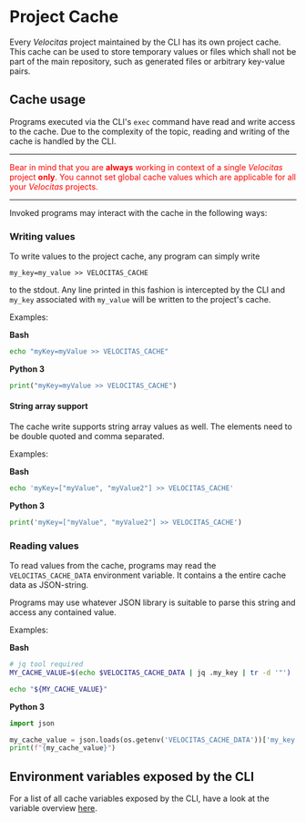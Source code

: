 # Project Cache

Every _Velocitas_ project maintained by the CLI has its own project cache.
This cache can be used to store temporary values or files which shall not be part of the main repository, such as generated
files or arbitrary key-value pairs.

## Cache usage

Programs executed via the CLI's `exec` command have read and write access to the cache. Due to the complexity of the topic, reading and writing of the cache is handled by the CLI.

---

<p style="color:red;">
Bear in mind that you are <strong>always</strong> working in context of a single <i>Velocitas</i> project <strong>only</strong>. You cannot set global cache values which are applicable for all your <i>Velocitas</i> projects.
</p>

---

Invoked programs may interact with the cache in the following ways:

### Writing values

To write values to the project cache, any program can simply write

```
my_key=my_value >> VELOCITAS_CACHE
```

to the stdout. Any line printed in this fashion is intercepted by the CLI and `my_key` associated with `my_value` will be written to the project's cache.

Examples:

**Bash**
```bash
echo "myKey=myValue >> VELOCITAS_CACHE"
```

**Python 3**
```python
print("myKey=myValue >> VELOCITAS_CACHE")
```

#### String array support
The cache write supports string array values as well. The elements need to be double quoted and comma separated.

Examples:

**Bash**
```bash
echo 'myKey=["myValue", "myValue2"] >> VELOCITAS_CACHE'
```

**Python 3**
```python
print('myKey=["myValue", "myValue2"] >> VELOCITAS_CACHE')
```

### Reading values

To read values from the cache, programs may read the `VELOCITAS_CACHE_DATA` environment variable. It contains a the entire cache data as JSON-string.

Programs may use whatever JSON library is suitable to parse this string and access any contained value.

Examples:

**Bash**
```bash
# jq tool required
MY_CACHE_VALUE=$(echo $VELOCITAS_CACHE_DATA | jq .my_key | tr -d '"')

echo "${MY_CACHE_VALUE}"
```

**Python 3**
```python
import json

my_cache_value = json.loads(os.getenv('VELOCITAS_CACHE_DATA'))['my_key']
print(f"{my_cache_value}")
```

## Environment variables exposed by the CLI

For a list of all cache variables exposed by the CLI, have a look at the variable overview [here](./VARIABLES.md).
